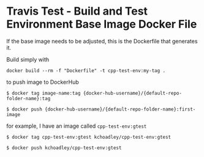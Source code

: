 # Travis Test - Build and Test Environment Base Image Docker File

If the base image needs to be adjusted, this is the Dockerfile that generates it.

Build simply with 

```
docker build --rm -f "Dockerfile" -t cpp-test-env:my-tag .
```

to push image to DockerHub

```
$ docker tag image-name:tag {docker-hub-username}/{default-repo-folder-name}:tag

$ docker push {docker-hub-username}/{default-repo-folder-name}:first-image
```

for example, I have an image called `cpp-test-env:gtest`

```
$ docker tag cpp-test-env:gtest kchoadley/cpp-test-env:gtest

$ docker push kchoadley/cpp-test-env:gtest
```